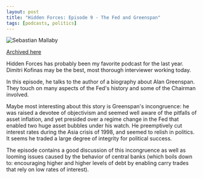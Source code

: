 ```yaml
---
layout: post
title: "Hidden Forces: Episode 9 - The Fed and Greenspan"
tags: [podcasts, politics]
---
```


![Sebastian Mallaby](http://img.jameso.be/archive/2020-09-seb-mallaby.jpg)

[Archived
here](http://img.jameso.be/archive/2020-09-hiddenforces-Ep._9_Sebastian_Mallaby_05072017.mp3)

Hidden Forces has probably been my favorite podcast for the last year. Dimitri Kofinas
may be the best, most thorough interviewer working today.

In this episode, he talks to the author of a biography about Alan Greenspan. They
touch on many aspects of the Fed's history and some of the Chairman involved.

Maybe most interesting about this story is Greenspan's incongruence: he was raised a
devotee of objectivism and seemed well aware of the pitfalls of asset inflation, and
yet presided over a regime change in the Fed that enabled two huge asset bubbles under
his watch. He preemptively cut interest rates during the Asia crisis of 1998, and
seemed to relish in politics. It seems he traded a large degree of integrity for
political success.

The episode contains a good discussion of this incongruence as well as looming issues
caused by the behavior of central banks (which boils down to: encouraging higher and
higher levels of debt by enabling carry trades that rely on low rates of interest).
